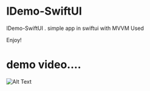 # IDemo-SwiftUI

IDemo-SwiftUI .
simple app in swiftui with MVVM Used




Enjoy!

#  demo video....




![Alt Text](https://j.gifs.com/L7387W.gif)
